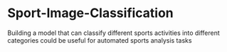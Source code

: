 # Sport-Image-Classification
Building a model that can classify different sports activities into different categories could be useful for automated sports analysis tasks
